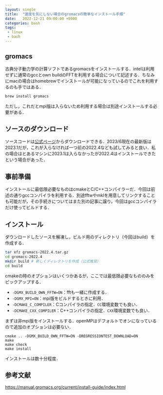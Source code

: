 ```yaml
---
layout: single
title:  "速度を気にしない場合のgromacsの簡単なインストール手順"
date:   2022-12-21 09:00:00 +0900
categories: bash
tags:
 - linux
 - bash
---
```


## gromacs

古典分子動力学の計算ソフトであるgromacsをインストールする．intelは利用せずに通常のgccとown buildのFFTを利用する場合について記述する．ちなみにmacの場合はhomebrewでインストールが可能になっているのでこれを利用するのも手ではある．

```bash
brew install gromacs
```

ただし，これだとmpi版は入らないため利用する場合は別途インストールする必要がある．

## ソースのダウンロード

ソースコードは[公式ページ](https://www.gromacs.org/Downloads)からダウンロードできる．2023/6現在の最新版は2023.1だが，これが入らなければ一つ前の2022.4なども試してみると良い．私の場合はとあるマシンに2023.1は入らなかったが2022.4はインストールできたという場合があった．

## 事前準備

インストールに最低限必要なものはcmakeとC/C++コンパイラーだ．今回は前述の通りgccコンパイラを利用する．別途fftwやmklを用意してリンクすることも可能だが，その手続きについてはまた別の記事に譲り，今回はgccコンパイラだけ使ってビルドする．

## インストール

ダウンロードしたソースを解凍し，ビルド用のディレクトリ（今回はbuild）を作成する．

```bash
tar xfz gromacs-2022.4.tar.gz
cd gromacs-2022.4
mkdir build # 新しくディレクトリを作成（公式推奨）
cd build
```

cmakeの時のオプションはいくつかあるが，ここでは最低限必要なもののみをピックアップする．

- `-DGMX_BUILD_OWN_FFTW=ON`：fftも一緒に作成する．
- `-DGMX_MPI=ON`：mpi版をビルドするときに利用．
- `-DCMAKE_C_COMPILER`：Cコンパイラの指定．`CC`環境変数でも良い．
- `-DCMAKE_CXX_COMPILER`：C++コンパイラの指定．`CXX`環境変数でも良い．

まずは非mpi版をインストールする．openMPはデフォルトでオンになっているので追加のオプションは必要ない．

``` 
cmake .. -DGMX_BUILD_OWN_FFTW=ON -DREGRESSIONTEST_DOWNLOAD=ON
make
make check 
make install
```

インストールは数十分程度．



## 参考文献

https://manual.gromacs.org/current/install-guide/index.html

